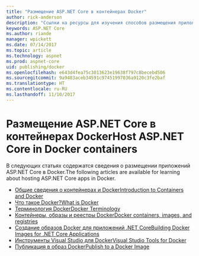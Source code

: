 ```yaml
---
title: "Размещение ASP.NET Core в контейнерах Docker"
author: rick-anderson
description: "Ссылки на ресурсы для изучения способов размещения приложений ASP.NET Core в контейнерах Docker."
keywords: ASP.NET Core
ms.author: riande
manager: wpickett
ms.date: 07/14/2017
ms.topic: article
ms.technology: aspnet
ms.prod: aspnet-core
uid: publishing/docker
ms.openlocfilehash: e643d4fea75c3013623e19638f797c8becebd506
ms.sourcegitcommit: 9a9483aceb34591c97451997036a9120c3fe2baf
ms.translationtype: HT
ms.contentlocale: ru-RU
ms.lasthandoff: 11/10/2017
---
```

# <a name="host-aspnet-core-in-docker-containers"></a><span data-ttu-id="6fd04-104">Размещение ASP.NET Core в контейнерах Docker</span><span class="sxs-lookup"><span data-stu-id="6fd04-104">Host ASP.NET Core in Docker containers</span></span>

<span data-ttu-id="6fd04-105">В следующих статьях содержатся сведения о размещении приложений ASP.NET Core в Docker.</span><span class="sxs-lookup"><span data-stu-id="6fd04-105">The following articles are available for learning about hosting ASP.NET Core apps in Docker.</span></span>

* [<span data-ttu-id="6fd04-106">Общие сведения о контейнерах и Docker</span><span class="sxs-lookup"><span data-stu-id="6fd04-106">Introduction to Containers and Docker</span></span>](https://docs.microsoft.com/dotnet/standard/microservices-architecture/container-docker-introduction/index)
* [<span data-ttu-id="6fd04-107">Что такое Docker?</span><span class="sxs-lookup"><span data-stu-id="6fd04-107">What is Docker</span></span>](https://docs.microsoft.com/dotnet/standard/microservices-architecture/container-docker-introduction/docker-defined)
* [<span data-ttu-id="6fd04-108">Терминология Docker</span><span class="sxs-lookup"><span data-stu-id="6fd04-108">Docker Terminology</span></span>](https://docs.microsoft.com/dotnet/standard/microservices-architecture/container-docker-introduction/docker-terminology)
* [<span data-ttu-id="6fd04-109">Контейнеры, образы и реестры Docker</span><span class="sxs-lookup"><span data-stu-id="6fd04-109">Docker containers, images, and registries</span></span>](https://docs.microsoft.com/dotnet/standard/microservices-architecture/container-docker-introduction/docker-containers-images-registries)
* [<span data-ttu-id="6fd04-110">Создание образов Docker для приложений .NET Core</span><span class="sxs-lookup"><span data-stu-id="6fd04-110">Building Docker Images for .NET Core Applications</span></span>](https://docs.microsoft.com/dotnet/articles/core/docker/building-net-docker-images)
* [<span data-ttu-id="6fd04-111">Инструменты Visual Studio для Docker</span><span class="sxs-lookup"><span data-stu-id="6fd04-111">Visual Studio Tools for Docker</span></span>](xref:publishing/vs-tools-for-docker)
* [<span data-ttu-id="6fd04-112">Публикация в образ Docker</span><span class="sxs-lookup"><span data-stu-id="6fd04-112">Publish to a Docker Image</span></span>](https://azure.microsoft.com/documentation/articles/vs-azure-tools-docker-hosting-web-apps-in-docker/)
